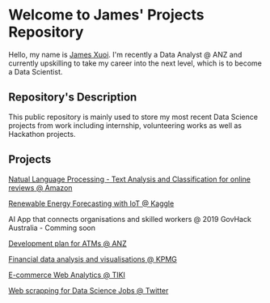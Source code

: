 # Welcome to James' Projects Repository
Hello, my name is [James Xuoi](https://www.linkedin.com/in/james-xuoi/). I'm recently a Data Analyst @ ANZ and currently upskilling to take my career into the next level, which is to become a Data Scientist.

## Repository's Description
This public repository is mainly used to store my most recent Data Science projects from work including internship, volunteering works as well as Hackathon projects.


## Projects
[Natual Language Processing - Text Analysis and Classification for online reviews @ Amazon](https://github.com/jamesxuoi/projects/tree/master/projects/Amazon%20Online%20Reviews%20Analysis%20and%20Classification)

[Renewable Energy Forecasting with IoT  @ Kaggle](https://github.com/jamesxuoi/projects/tree/master/projects/Kaggle/Renewable%20Energy%20Forecasting%20w%20IoT)

AI App that connects organisations and skilled workers @ 2019 GovHack Australia - Comming soon

[Development plan for ATMs @ ANZ](https://github.com/jamesxuoi/projects/tree/master/projects/ANZ%20development%20plan%20for%20ATMs)

[Financial data analysis and visualisations @ KPMG](https://github.com/jamesxuoi/projects/tree/master/projects/KPMG)

[E-commerce Web Analytics @ TIKI](https://github.com/jamesxuoi/projects/tree/master/projects/TIKI)

[Web scrapping for Data Science Jobs @ Twitter](https://github.com/jamesxuoi/projects/tree/master/projects/Institute%20of%20Data/Twitter%20Web%20Scapping)
